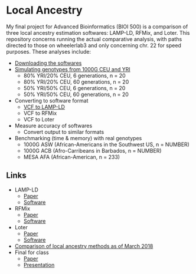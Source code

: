 # Local Ancestry

My final project for Advanced Bioinformatics (BIOI 500) is a comparison of three local ancestry estimation softwares: LAMP-LD, RFMix, and Loter. This repository concerns running the actual comparative analysis, with paths directed to those on wheelerlab3 and only concerning chr. 22 for speed purposes. These analyses include:

* [Downloading the softwares](https://github.com/aandaleon/Local_Ancestry/blob/master/01_testing_softwares.sh)
* [Simulating genotypes from 1000G CEU and YRI](https://github.com/aandaleon/Local_Ancestry/blob/master/02a_simulate_admixture.sh)
  * 80% YRI/20% CEU, 6 generations, n = 20
  * 80% YRI/20% CEU, 60 generations, n = 20
  * 50% YRI/50% CEU, 6 generations, n = 20
  * 50% YRI/50% CEU, 60 generations, n = 20
* Converting to software format
  * [VCF to LAMP-LD](https://github.com/aandaleon/Local_Ancestry/blob/master/03a1_make_LAMP-LD_input.sh)
  * VCF to RFMix
  * VCF to Loter
* Measure accuracy of softwares
  * Convert output to similar formats
* Benchmarking (time & memory) with real genotypes
  * 1000G ASW (African-Americans in the Southwest US, n = NUMBER)
  * 1000G ACB (Afro-Carribeans in Barbados, n = NUMBER)
  * MESA AFA (African-American, n = 233)

## Links
* LAMP-LD 
  * [Paper](https://academic.oup.com/bioinformatics/article/28/10/1359/212139)
  * [Software](http://lamp.icsi.berkeley.edu/lamp/lampld/)
* RFMix 
  * [Paper](https://www.sciencedirect.com/science/article/pii/S0002929713002899?via%3Dihub)
  * [Software](https://sites.google.com/site/rfmixlocalancestryinference/)
* Loter 
  * [Paper](https://academic.oup.com/mbe/article/35/9/2318/5040668)
  * [Software](https://github.com/bcm-uga/Loter)
* [Comparison of local ancestry methods as of March 2018](https://academic.oup.com/bib/advance-article-abstract/doi/10.1093/bib/bby044/5047382)
* Final for class
  * [Paper](https://docs.google.com/document/d/1QlbrgiLKPkVy-Au-3ti5TW6fP4YClN7w_6jRQNw7rGs/edit?usp=sharing)
  * [Presentation](https://docs.google.com/presentation/d/1LJXkkStQNTmNCr_zg6MTAqe_HDryur0adjWiqwoM06g/edit?usp=sharing)
